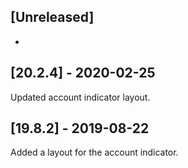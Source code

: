 ## [Unreleased]
- 

## [20.2.4] - 2020-02-25
Updated account indicator layout.

## [19.8.2] - 2019-08-22
Added a layout for the account indicator.
